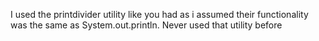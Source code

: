 I used the printdivider utility like you had as i assumed their functionality was the same as System.out.println. Never used that utility before
